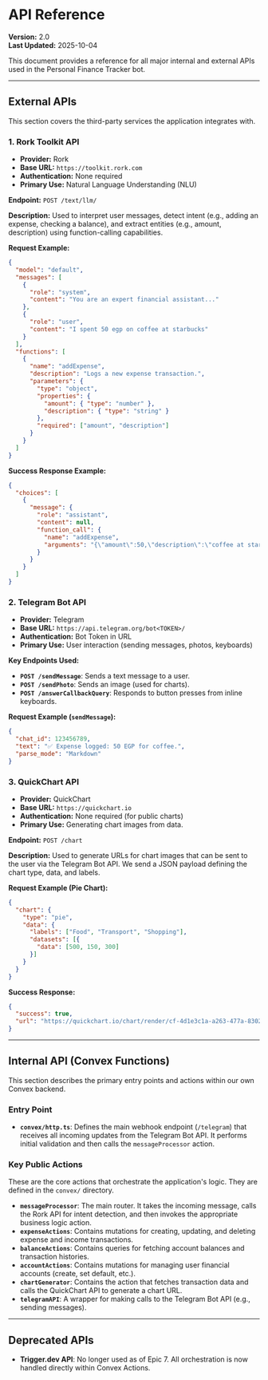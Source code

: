 # API Reference

**Version:** 2.0  
**Last Updated:** 2025-10-04

This document provides a reference for all major internal and external APIs used in the Personal Finance Tracker bot.

---

## External APIs

This section covers the third-party services the application integrates with.

### 1. Rork Toolkit API

- **Provider:** Rork
- **Base URL:** `https://toolkit.rork.com`
- **Authentication:** None required
- **Primary Use:** Natural Language Understanding (NLU)

**Endpoint:** `POST /text/llm/`

**Description:** Used to interpret user messages, detect intent (e.g., adding an expense, checking a balance), and extract entities (e.g., amount, description) using function-calling capabilities.

**Request Example:**
```json
{
  "model": "default",
  "messages": [
    {
      "role": "system",
      "content": "You are an expert financial assistant..."
    },
    {
      "role": "user",
      "content": "I spent 50 egp on coffee at starbucks"
    }
  ],
  "functions": [
    {
      "name": "addExpense",
      "description": "Logs a new expense transaction.",
      "parameters": {
        "type": "object",
        "properties": {
          "amount": { "type": "number" },
          "description": { "type": "string" }
        },
        "required": ["amount", "description"]
      }
    }
  ]
}
```

**Success Response Example:**
```json
{
  "choices": [
    {
      "message": {
        "role": "assistant",
        "content": null,
        "function_call": {
          "name": "addExpense",
          "arguments": "{\"amount\":50,\"description\":\"coffee at starbucks\"}"
        }
      }
    }
  ]
}
```

### 2. Telegram Bot API

- **Provider:** Telegram
- **Base URL:** `https://api.telegram.org/bot<TOKEN>/`
- **Authentication:** Bot Token in URL
- **Primary Use:** User interaction (sending messages, photos, keyboards)

**Key Endpoints Used:**

- **`POST /sendMessage`**: Sends a text message to a user.
- **`POST /sendPhoto`**: Sends an image (used for charts).
- **`POST /answerCallbackQuery`**: Responds to button presses from inline keyboards.

**Request Example (`sendMessage`):**
```json
{
  "chat_id": 123456789,
  "text": "✅ Expense logged: 50 EGP for coffee.",
  "parse_mode": "Markdown"
}
```

### 3. QuickChart API

- **Provider:** QuickChart
- **Base URL:** `https://quickchart.io`
- **Authentication:** None required (for public charts)
- **Primary Use:** Generating chart images from data.

**Endpoint:** `POST /chart`

**Description:** Used to generate URLs for chart images that can be sent to the user via the Telegram Bot API. We send a JSON payload defining the chart type, data, and labels.

**Request Example (Pie Chart):**
```json
{
  "chart": {
    "type": "pie",
    "data": {
      "labels": ["Food", "Transport", "Shopping"],
      "datasets": [{
        "data": [500, 150, 300]
      }]
    }
  }
}
```

**Success Response:**
```json
{
  "success": true,
  "url": "https://quickchart.io/chart/render/cf-4d1e3c1a-a263-477a-8302-9233b2c1e111"
}
```

---

## Internal API (Convex Functions)

This section describes the primary entry points and actions within our own Convex backend.

### Entry Point

- **`convex/http.ts`**: Defines the main webhook endpoint (`/telegram`) that receives all incoming updates from the Telegram Bot API. It performs initial validation and then calls the `messageProcessor` action.

### Key Public Actions

These are the core actions that orchestrate the application's logic. They are defined in the `convex/` directory.

- **`messageProcessor`**: The main router. It takes the incoming message, calls the Rork API for intent detection, and then invokes the appropriate business logic action.
- **`expenseActions`**: Contains mutations for creating, updating, and deleting expense and income transactions.
- **`balanceActions`**: Contains queries for fetching account balances and transaction histories.
- **`accountActions`**: Contains mutations for managing user financial accounts (create, set default, etc.).
- **`chartGenerator`**: Contains the action that fetches transaction data and calls the QuickChart API to generate a chart URL.
- **`telegramAPI`**: A wrapper for making calls to the Telegram Bot API (e.g., sending messages).

---

## Deprecated APIs

- **Trigger.dev API**: No longer used as of Epic 7. All orchestration is now handled directly within Convex Actions.
